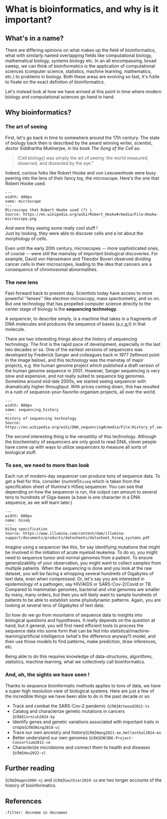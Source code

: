 # What is bioinformatics, and why is it important?

## What's in a name? 
There are differing opinions on what makes up the field of bioinformatics, what with similarly named overlapping fields like computational biology, mathematical biology, systems biology etc.
In an all encompassing, broad sweep, we can think of bioinformatics is the application of computational sciences (computer science, statistics, machine learning, mathematics, etc.) to problems in biology. Both these areas are evolving so fast, it's futile to fixate on the exact defintion of bioinformatics.

Let's instead look at how we have arrived at this point in time where modern biology and computational sciences go hand in hand.

## Why bioinformatics?

### The art of seeing

First, let's go back in time to somewhere around the 17th century. 
The state of biology back then is described by the award winning writer, scientist, doctor Siddhartha Mukherjee, in his book *The Song of the Cell* as:

> [Cell biology] was simply the art of seeing: the world measured, observed, and dissected by the eye."

 
Indeed, curious folks like Robert Hooke and von Leeuwenhoek were busy peering into the lens of their fancy toy, the microscope. 
Here's the one that Robert Hooke used.
```{figure} ./images/Hooke-microscope.png 
---
width: 400px
name: microscope
---
Microscope that Robert Hooke used (?) \
Source: https://en.wikipedia.org/wiki/Robert_Hooke#/media/File:Hooke-microscope.png
```

And were they seeing some really cool stuff ! \
Just by looking, they were able to discover cells and a lot about the morphology of cells.

Even until the early 20th century, microscopes -- more sophisticated ones, of course -- were still the mainstay of important biological discoveries. For example, David von Hansemann and Theodor Boveri observed dividing cancer cells in their microscopes, leading to the idea that cancers are a consequence of chromosomal abnormalities.


### The new lens
Fast-forward back to present day. 
Scientists today have access to more powerful ''lenses'' like electron microscopy, mass spectrometry, and so on. 
But one technology that has propelled computer science directly to the center stage of biology is the **sequencing technology**.

A sequencer, to describe simply, is a machine that takes in a fragments of DNA molecules and produces the sequence of bases (a,c,g,t) in that molecule. 

There are two interesting things about the history of sequencing technology.
The first is the rapid pace of development, especially in the last two decades or so.
One of the earliest versions of sequencers was developed by Frederick Sanger and colleagues back in 1977 (leftmost point in the image below), and this technology was the mainstay of major projects, e.g. the human genome project which published a draft version of the human genome sequence in 2001. 
However, Sanger sequencing is very slow and expensive, and not really suited to sequence big genomes. 
Sometime around mid-late 2000s, we started seeing sequencer with dramatically higher throughput.
With prices coming down, this has resulted in a rush of sequence-your-favorite-organism projects, all over the world.

```{figure} ./images/History_of_sequencing_technology.jpg 
---
width: 800px
name: sequencing_history
---
History of sequencing technology
Source: https://en.wikipedia.org/wiki/DNA_sequencing#/media/File:History_of_sequencing_technology.jpg
```

The second interesting thing is the versatility of this technology. 
Although the biochemistry of sequencers are only good to read DNA, 
clever people have come up with ways to utilize sequencers to measure all sorts of biological stuff.





### To see, we need to more than look
Each run of modern-day sequencer can produce tons of sequence data. 
To get a feel for this, consider {numref}`hiseq` which is taken from the specification sheet of Illumina's HiSeq sequencer. 
You can see that depending on how the sequencer is run, the output can amount to several tens to hundreds of Giga-bases (a base is one character in a DNA sequence, as we will learn later.)
```{figure} ./images/Hiseq_specs.png
---
width: 800px
name: hiseq
---
HiSeq specification
Source: https://www.illumina.com/content/dam/illumina-support/documents/products/datasheets/datasheet_hiseq_systems.pdf
```

Imagine using a sequencer like this, for say identifying mutations that might be involved in the initiation of acute myeloid leukemia. 
To do so, you might need to sequence tumor and normal genomes from a patient. To ensure generalizability of your observation, you might want to collect samples from multiple patients. 
When the sequencing is done and you look at the raw dataset, you will be facing a whopping several hundreds of Gigabytes of text data, even when compressed.
Or, let's say you are interested in epidemiology of a pathogen, say HIV/AIDS or SARS-Cov-2/Covid or TB.  Compared to mammalian genomes, bacterial and viral genomes are smaller by many, many orders, but then you will likely want to sample hundreds of patients to be able to establish some phylodynamic patterns. Again, you are looking at several tens of Gigabytes of text data. 

So how do we go from mountains of sequence data to insights into biological questions and hypotheses.
It really depends on the question at hand, but it general, you will first need efficient tools to process the sequence data into some form that can be fed into statistical/machine-learning/artificial intelligence (what's the difference anyway?) model, and then use those models to find patterns, make prediction, draw inferences, etc.

Being able to do this requires knowledge of data-structures, algorithms, statistics, machine learning, what we collectively call bioinformatics. 

### And, oh, the sights we have seen !

Thanks to sequence bioinformatic methods applies to tons of data, we have a super high resolution view of biological systems. Here are just a few of the incredible things we have been able to do in the past decade or so:

- Track and combat the SARS-Cov-2 pandemic {cite}`Attwood2022-tx`
- Catalog and characterize genetic mutations in cancers {cite}`Cornish2024-kp`
- Identify genes and genetic variations associated with important traits in crops{cite}`Wing2018-uj`
- Trace our own ancestry and history{cite}`Wang2021-ee,Hellenthal2014-eo`
- Better understand our own genomes {cite}`ENCODE-Project-Consortium2012-ce`
- Characterize microbiome  and connect them to health and diseases {cite}`Hou2022-vl`

## Further reading
{cite}`Hagen2000-nj` and {cite}`Gauthier2019-im` are two longer accounts of the history of bioinformatics.

## References
```{bibliography}
:filter: docname in docnames
```
